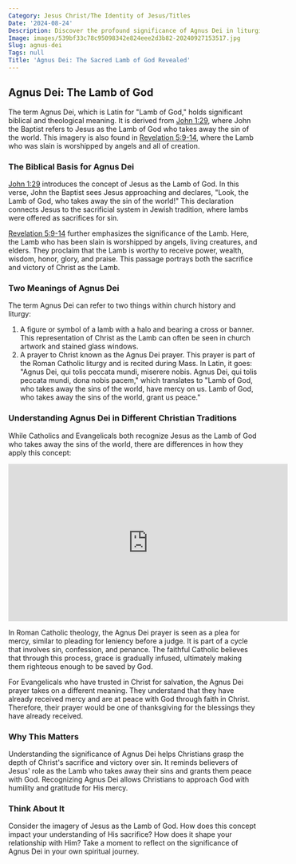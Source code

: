 ```yaml
---
Category: Jesus Christ/The Identity of Jesus/Titles
Date: '2024-08-24'
Description: Discover the profound significance of Agnus Dei in liturgical practices. Uncover the history, symbolism, and spiritual essence of this sacred Latin prayer.
Image: images/539bf33c78c95098342e824eee2d3b82-20240927153517.jpg
Slug: agnus-dei
Tags: null
Title: 'Agnus Dei: The Sacred Lamb of God Revealed'
---
```


## Agnus Dei: The Lamb of God

The term Agnus Dei, which is Latin for "Lamb of God," holds significant biblical and theological meaning. It is derived from [John 1:29](https://www.bibleref.com/John/1/John-1-29.html), where John the Baptist refers to Jesus as the Lamb of God who takes away the sin of the world. This imagery is also found in [Revelation 5:9-14](https://www.bibleref.com/Revelation/5/Revelation-5-9.html), where the Lamb who was slain is worshipped by angels and all of creation.

### The Biblical Basis for Agnus Dei

[John 1:29](https://www.bibleref.com/John/1/John-1-29.html) introduces the concept of Jesus as the Lamb of God. In this verse, John the Baptist sees Jesus approaching and declares, "Look, the Lamb of God, who takes away the sin of the world!" This declaration connects Jesus to the sacrificial system in Jewish tradition, where lambs were offered as sacrifices for sin.

[Revelation 5:9-14](https://www.bibleref.com/Revelation/5/Revelation-5-9.html) further emphasizes the significance of the Lamb. Here, the Lamb who has been slain is worshipped by angels, living creatures, and elders. They proclaim that the Lamb is worthy to receive power, wealth, wisdom, honor, glory, and praise. This passage portrays both the sacrifice and victory of Christ as the Lamb.

### Two Meanings of Agnus Dei

The term Agnus Dei can refer to two things within church history and liturgy:

1. A figure or symbol of a lamb with a halo and bearing a cross or banner. This representation of Christ as the Lamb can often be seen in church artwork and stained glass windows.
2. A prayer to Christ known as the Agnus Dei prayer. This prayer is part of the Roman Catholic liturgy and is recited during Mass. In Latin, it goes: "Agnus Dei, qui tolis peccata mundi, miserere nobis. Agnus Dei, qui tolis peccata mundi, dona nobis pacem," which translates to "Lamb of God, who takes away the sins of the world, have mercy on us. Lamb of God, who takes away the sins of the world, grant us peace."

### Understanding Agnus Dei in Different Christian Traditions

While Catholics and Evangelicals both recognize Jesus as the Lamb of God who takes away the sins of the world, there are differences in how they apply this concept:


<iframe width="560" height="315" src="https://www.youtube.com/embed/9Ynx1W8PGEw" frameborder="0" allow="autoplay; encrypted-media" allowfullscreen></iframe>


In Roman Catholic theology, the Agnus Dei prayer is seen as a plea for mercy, similar to pleading for leniency before a judge. It is part of a cycle that involves sin, confession, and penance. The faithful Catholic believes that through this process, grace is gradually infused, ultimately making them righteous enough to be saved by God.

For Evangelicals who have trusted in Christ for salvation, the Agnus Dei prayer takes on a different meaning. They understand that they have already received mercy and are at peace with God through faith in Christ. Therefore, their prayer would be one of thanksgiving for the blessings they have already received.

### Why This Matters

Understanding the significance of Agnus Dei helps Christians grasp the depth of Christ's sacrifice and victory over sin. It reminds believers of Jesus' role as the Lamb who takes away their sins and grants them peace with God. Recognizing Agnus Dei allows Christians to approach God with humility and gratitude for His mercy.

### Think About It

Consider the imagery of Jesus as the Lamb of God. How does this concept impact your understanding of His sacrifice? How does it shape your relationship with Him? Take a moment to reflect on the significance of Agnus Dei in your own spiritual journey.